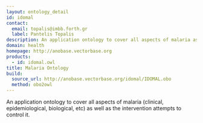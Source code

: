 ```yaml
---
layout: ontology_detail
id: idomal
contact: 
  email: topalis@imbb.forth.gr
  label: Pantelis Topalis
description: An application ontology to cover all aspects of malaria as well as the intervention attempts to control it.
domain: health
homepage: http://anobase.vectorbase.org
products: 
  - id: idomal.owl
title: Malaria Ontology
build:
  source_url: http://anobase.vectorbase.org/idomal/IDOMAL.obo
  method: obo2owl
---
```


An application ontology to cover all aspects of malaria (clinical, epidemiological, biological, etc) as well as the intervention attempts to control it.
